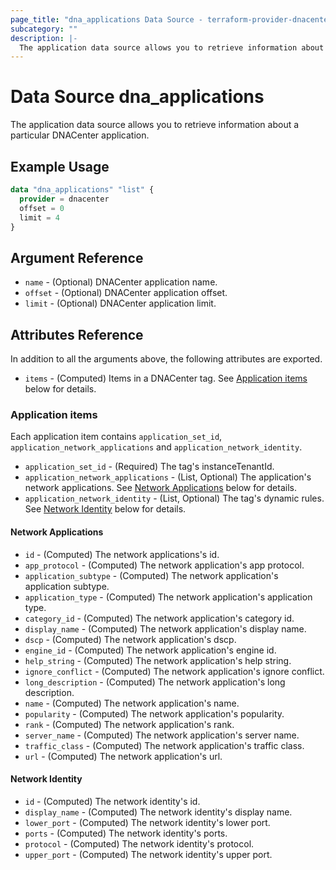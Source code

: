 ```yaml
---
page_title: "dna_applications Data Source - terraform-provider-dnacenter"
subcategory: ""
description: |-
  The application data source allows you to retrieve information about a particular DNACenter application.
---
```


# Data Source dna_applications

The application data source allows you to retrieve information about a particular DNACenter application.

## Example Usage

```terraform
data "dna_applications" "list" {
  provider = dnacenter
  offset = 0
  limit = 4
}
```

## Argument Reference

- `name` - (Optional) DNACenter application name.
- `offset` - (Optional) DNACenter application offset.
- `limit` - (Optional) DNACenter application limit.

## Attributes Reference

In addition to all the arguments above, the following attributes are exported.

- `items` - (Computed) Items in a DNACenter tag. See [Application items](#application-items) below for details.

### Application items

Each application item contains `application_set_id`, `application_network_applications` and `application_network_identity`.

- `application_set_id` - (Required) The tag's instanceTenantId.
- `application_network_applications` - (List, Optional) The application's network applications. See [Network Applications](#network-applications) below for details.
- `application_network_identity` - (List, Optional) The tag's dynamic rules. See [Network Identity](#network-identity) below for details.

#### Network Applications

- `id` - (Computed) The network applications's id.
- `app_protocol` - (Computed) The network application's app protocol.
- `application_subtype` - (Computed) The network application's application subtype.
- `application_type` - (Computed) The network application's application type.
- `category_id` - (Computed) The network application's category id.
- `display_name` - (Computed) The network application's display name.
- `dscp` - (Computed) The network application's dscp.
- `engine_id` - (Computed) The network application's engine id.
- `help_string` - (Computed) The network application's help string.
- `ignore_conflict` - (Computed) The network application's ignore conflict.
- `long_description` - (Computed) The network application's long description.
- `name` - (Computed) The network application's name.
- `popularity` - (Computed) The network application's popularity.
- `rank` - (Computed) The network application's rank.
- `server_name` - (Computed) The network application's server name.
- `traffic_class` - (Computed) The network application's traffic class.
- `url` - (Computed) The network application's url.

#### Network Identity

- `id` - (Computed) The network identity's id.
- `display_name` - (Computed) The network identity's display name.
- `lower_port` - (Computed) The network identity's lower port.
- `ports` - (Computed) The network identity's ports.
- `protocol` - (Computed) The network identity's protocol.
- `upper_port` - (Computed) The network identity's upper port.
